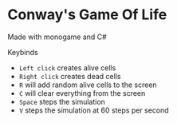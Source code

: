 # Conway's Game Of Life
Made with monogame and C#

Keybinds
- `Left click` creates alive cells
- `Right click` creates dead cells
- `R` will add random alive cells to the screen
- `C` will clear everything from the screen
- `Space` steps the simulation
- `V` steps the simulation at 60 steps per second
